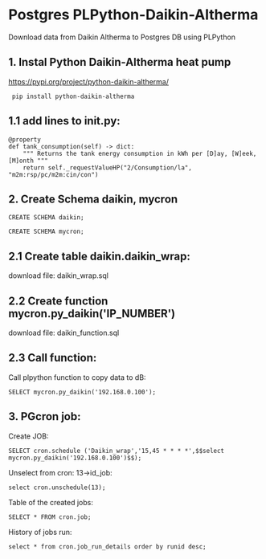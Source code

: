 # Postgres PLPython-Daikin-Altherma
   Download data from Daikin Altherma to Postgres DB using PLPython

## 1. Instal Python Daikin-Altherma heat pump
   https://pypi.org/project/python-daikin-altherma/

     pip install python-daikin-altherma

## 1.1 add lines to __init__.py:

    @property  
    def tank_consumption(self) -> dict:  
        """ Returns the tank energy consumption in kWh per [D]ay, [W]eek, [M]onth """     
        return self._requestValueHP("2/Consumption/la", "m2m:rsp/pc/m2m:cin/con")
        
## 2. Create Schema daikin, mycron

    CREATE SCHEMA daikin;
    
    CREATE SCHEMA mycron;

## 2.1 Create table daikin.daikin_wrap:

 download file: daikin_wrap.sql

## 2.2 Create function mycron.py_daikin('IP_NUMBER')

 download file: daikin_function.sql
  
## 2.3 Call function:

 Call plpython function to copy data to dB:

    SELECT mycron.py_daikin('192.168.0.100');
  

## 3. PGcron job:
    
   Create JOB:

    SELECT cron.schedule ('Daikin_wrap','15,45 * * * *',$$select mycron.py_daikin('192.168.0.100')$$);

   Unselect from cron: 13->id_job:

    select cron.unschedule(13); 
    
   Table of the created jobs:    

    SELECT * FROM cron.job;
    
   History of jobs run:  

    select * from cron.job_run_details order by runid desc;

